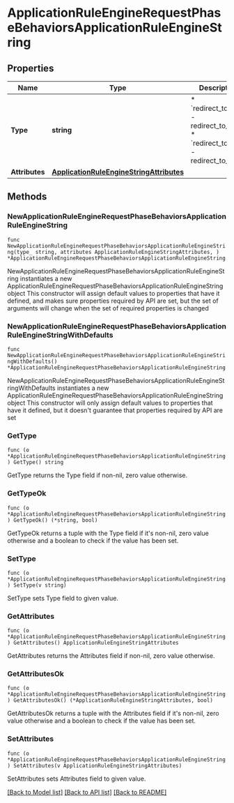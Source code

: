 # ApplicationRuleEngineRequestPhaseBehaviorsApplicationRuleEngineString

## Properties

Name | Type | Description | Notes
------------ | ------------- | ------------- | -------------
**Type** | **string** | * &#x60;redirect_to_301&#x60; - redirect_to_301 * &#x60;redirect_to_302&#x60; - redirect_to_302 | 
**Attributes** | [**ApplicationRuleEngineStringAttributes**](ApplicationRuleEngineStringAttributes.md) |  | 

## Methods

### NewApplicationRuleEngineRequestPhaseBehaviorsApplicationRuleEngineString

`func NewApplicationRuleEngineRequestPhaseBehaviorsApplicationRuleEngineString(type_ string, attributes ApplicationRuleEngineStringAttributes, ) *ApplicationRuleEngineRequestPhaseBehaviorsApplicationRuleEngineString`

NewApplicationRuleEngineRequestPhaseBehaviorsApplicationRuleEngineString instantiates a new ApplicationRuleEngineRequestPhaseBehaviorsApplicationRuleEngineString object
This constructor will assign default values to properties that have it defined,
and makes sure properties required by API are set, but the set of arguments
will change when the set of required properties is changed

### NewApplicationRuleEngineRequestPhaseBehaviorsApplicationRuleEngineStringWithDefaults

`func NewApplicationRuleEngineRequestPhaseBehaviorsApplicationRuleEngineStringWithDefaults() *ApplicationRuleEngineRequestPhaseBehaviorsApplicationRuleEngineString`

NewApplicationRuleEngineRequestPhaseBehaviorsApplicationRuleEngineStringWithDefaults instantiates a new ApplicationRuleEngineRequestPhaseBehaviorsApplicationRuleEngineString object
This constructor will only assign default values to properties that have it defined,
but it doesn't guarantee that properties required by API are set

### GetType

`func (o *ApplicationRuleEngineRequestPhaseBehaviorsApplicationRuleEngineString) GetType() string`

GetType returns the Type field if non-nil, zero value otherwise.

### GetTypeOk

`func (o *ApplicationRuleEngineRequestPhaseBehaviorsApplicationRuleEngineString) GetTypeOk() (*string, bool)`

GetTypeOk returns a tuple with the Type field if it's non-nil, zero value otherwise
and a boolean to check if the value has been set.

### SetType

`func (o *ApplicationRuleEngineRequestPhaseBehaviorsApplicationRuleEngineString) SetType(v string)`

SetType sets Type field to given value.


### GetAttributes

`func (o *ApplicationRuleEngineRequestPhaseBehaviorsApplicationRuleEngineString) GetAttributes() ApplicationRuleEngineStringAttributes`

GetAttributes returns the Attributes field if non-nil, zero value otherwise.

### GetAttributesOk

`func (o *ApplicationRuleEngineRequestPhaseBehaviorsApplicationRuleEngineString) GetAttributesOk() (*ApplicationRuleEngineStringAttributes, bool)`

GetAttributesOk returns a tuple with the Attributes field if it's non-nil, zero value otherwise
and a boolean to check if the value has been set.

### SetAttributes

`func (o *ApplicationRuleEngineRequestPhaseBehaviorsApplicationRuleEngineString) SetAttributes(v ApplicationRuleEngineStringAttributes)`

SetAttributes sets Attributes field to given value.



[[Back to Model list]](../README.md#documentation-for-models) [[Back to API list]](../README.md#documentation-for-api-endpoints) [[Back to README]](../README.md)


